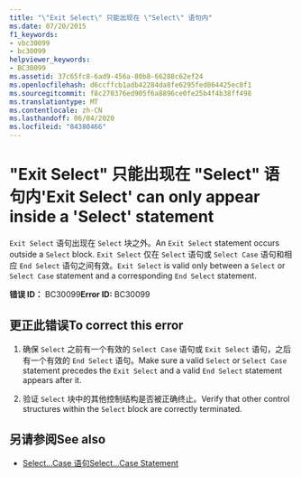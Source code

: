 ```yaml
---
title: "\"Exit Select\" 只能出现在 \"Select\" 语句内"
ms.date: 07/20/2015
f1_keywords:
- vbc30099
- bc30099
helpviewer_keywords:
- BC30099
ms.assetid: 37c65fc8-6ad9-456a-80b8-66288c62ef24
ms.openlocfilehash: d6ccffcb1adb42284da8fe6295fed864425ec8f1
ms.sourcegitcommit: f8c270376ed905f6a8896ce0fe25b4f4b38ff498
ms.translationtype: MT
ms.contentlocale: zh-CN
ms.lasthandoff: 06/04/2020
ms.locfileid: "84380466"
---
```

# <a name="exit-select-can-only-appear-inside-a-select-statement"></a><span data-ttu-id="bcc79-102">"Exit Select" 只能出现在 "Select" 语句内</span><span class="sxs-lookup"><span data-stu-id="bcc79-102">'Exit Select' can only appear inside a 'Select' statement</span></span>
<span data-ttu-id="bcc79-103">`Exit Select` 语句出现在 `Select` 块之外。</span><span class="sxs-lookup"><span data-stu-id="bcc79-103">An `Exit Select` statement occurs outside a `Select` block.</span></span> <span data-ttu-id="bcc79-104">`Exit Select` 仅在 `Select` 语句或 `Select Case` 语句和相应 `End Select` 语句之间有效。</span><span class="sxs-lookup"><span data-stu-id="bcc79-104">`Exit Select` is valid only between a `Select` or `Select Case` statement and a corresponding `End Select` statement.</span></span>  
  
 <span data-ttu-id="bcc79-105">**错误 ID：** BC30099</span><span class="sxs-lookup"><span data-stu-id="bcc79-105">**Error ID:** BC30099</span></span>  
  
## <a name="to-correct-this-error"></a><span data-ttu-id="bcc79-106">更正此错误</span><span class="sxs-lookup"><span data-stu-id="bcc79-106">To correct this error</span></span>  
  
1. <span data-ttu-id="bcc79-107">确保 `Select` 之前有一个有效的 `Select Case` 语句或 `Exit Select` 语句，之后有一个有效的 `End Select` 语句。</span><span class="sxs-lookup"><span data-stu-id="bcc79-107">Make sure a valid `Select` or `Select Case` statement precedes the `Exit Select` and a valid `End Select` statement appears after it.</span></span>  
  
2. <span data-ttu-id="bcc79-108">验证 `Select` 块中的其他控制结构是否被正确终止。</span><span class="sxs-lookup"><span data-stu-id="bcc79-108">Verify that other control structures within the `Select` block are correctly terminated.</span></span>  
  
## <a name="see-also"></a><span data-ttu-id="bcc79-109">另请参阅</span><span class="sxs-lookup"><span data-stu-id="bcc79-109">See also</span></span>

- [<span data-ttu-id="bcc79-110">Select...Case 语句</span><span class="sxs-lookup"><span data-stu-id="bcc79-110">Select...Case Statement</span></span>](../language-reference/statements/select-case-statement.md)
